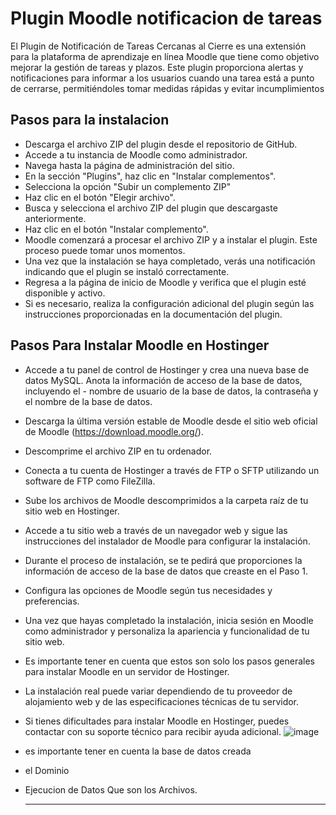 
# Plugin Moodle notificacion de tareas

El Plugin de Notificación de Tareas Cercanas al Cierre es una extensión para la plataforma de aprendizaje en línea Moodle que tiene como objetivo mejorar la gestión de tareas y plazos. Este plugin proporciona alertas y notificaciones para informar a los usuarios cuando una tarea está a punto de cerrarse, permitiéndoles tomar medidas rápidas y evitar incumplimientos


## Pasos para la instalacion

 - Descarga el archivo ZIP del plugin desde el repositorio de GitHub. 
- Accede a tu instancia de Moodle como administrador.
- Navega hasta la página de administración del sitio.
- En la sección "Plugins", haz clic en "Instalar complementos".
- Selecciona la opción "Subir un complemento ZIP"
- Haz clic en el botón "Elegir archivo".
- Busca y selecciona el archivo ZIP del plugin que descargaste anteriormente.
- Haz clic en el botón "Instalar complemento".
- Moodle comenzará a procesar el archivo ZIP y a instalar el plugin. Este proceso puede tomar unos momentos.
- Una vez que la instalación se haya completado, verás una notificación indicando que el plugin se instaló correctamente.
- Regresa a la página de inicio de Moodle y verifica que el plugin esté disponible y activo.
- Si es necesario, realiza la configuración adicional del plugin según las instrucciones proporcionadas en la documentación del plugin.

## Pasos Para Instalar Moodle en Hostinger

 - Accede a tu panel de control de Hostinger y crea una nueva base de datos MySQL. Anota la información de acceso de la base de datos, incluyendo el  - nombre de usuario de la base de datos, la contraseña y el nombre de la base de datos.
 - Descarga la última versión estable de Moodle desde el sitio web oficial de Moodle (https://download.moodle.org/). 
 - Descomprime el archivo ZIP en tu ordenador.
 - Conecta a tu cuenta de Hostinger a través de FTP o SFTP utilizando un software de FTP como FileZilla.
 - Sube los archivos de Moodle descomprimidos a la carpeta raíz de tu sitio web en Hostinger.
 - Accede a tu sitio web a través de un navegador web y sigue las instrucciones del instalador de Moodle para configurar la instalación.
 - Durante el proceso de instalación, se te pedirá que proporciones la información de acceso de la base de datos que creaste en el Paso 1.
 - Configura las opciones de Moodle según tus necesidades y preferencias.
 - Una vez que hayas completado la instalación, inicia sesión en Moodle como administrador y personaliza la apariencia y funcionalidad de tu sitio web.
 - Es importante tener en cuenta que estos son solo los pasos generales para instalar Moodle en un servidor de Hostinger.
 - La instalación real puede variar dependiendo de tu proveedor de alojamiento web y de las especificaciones técnicas de tu servidor.
 - Si tienes dificultades para instalar Moodle en Hostinger, puedes contactar con su soporte técnico para recibir ayuda adicional.
![image](https://github.com/ufpsarqui/bloque_tareaspendientes/assets/74570702/d6762978-b00d-4822-abc5-dfb89da6af9b)


 - es importante tener en cuenta la base de datos creada
 - el Dominio
 - Ejecucion de Datos Que son los Archivos.
    -  -  -  -  -  -  -  -  -  -  -  -  -  -  -  -  -  -  -  -  -  -  -  -  -  -  -  -  -  -  -  -  -  -  -  -  -  -  -  -  -  -  -  -  -  -  -  



